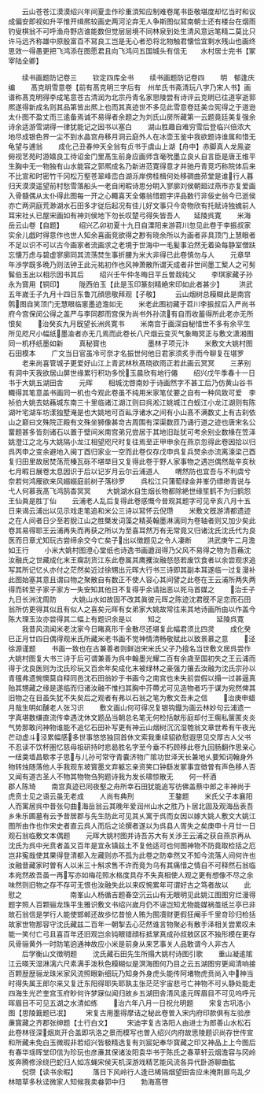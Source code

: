 <!-- { "loadSidebar": true } -->
　　云山苍苍江漠漠绍兴年间夏圭作珍重湏知应制难卷尾书臣敬堪度却忆当时和议成偏安即视如升平惟开缉熈较画史两河沦弃无人争斯图似冩南朝士还有楼台在烟雨钓叟棋翁不可呼渔舟野店谁能数但觉层层境不同林泉到处生清风意远笔精二莫比只许马远齐称雄中原殷富百不冩良工岂是无心者恐将北物触君懐恰宜剩水残山也画终思效一得愚更把飞鸿添在图愿君且向飞鸿问五国城头有信无　　水村居士完书【冢宰陆全卿】



　　续书画题防记卷三
　　钦定四库全书
　　续书画题防记卷四
　　明　郁逢庆　编
　　髙克眀雪意卷【前有髙克明三字后有　州牟氏书斋清玩八字乃宋人书】画谱称髙克明得李成笔意苍古清润为北宗丹青名家思陵尝有诗评云克眀已往道寜逝郭熈遂得新成名则其品第皆出熈上也而其真迹世不多见此雪意卷廷美佥宪得之于道逊太仆图不盈丈而三逺备焉诚不易得者余题之为刘氏山房所藏第一云题竟廷美复强余诗余适游雪湖得一律犹能记之因书以塞白
　　湖山胜趣自难穷雪后登临兴倍浓大地尽成银色界一尘不到水晶宫舟移月洞云庭外人在冰壶玉鉴中我欲题诗谁属和惜无龟望与逋翁
　　成化己丑春仲天全翁有贞书于虞山上湖【舟中】赤脚真人龙鳯姿俯视艺苑时游嬉良工待诏金门里髙生前身应画师含毫吮墨立良乆自言臣是唐王维平生胸中无一物独有山水能容之郭熈成名乃新进范寛得意才并驰丹青竞巧称院体后来不比宣和时密竹千冈松万壑苍翠峰峦白湖泺岸傍桂楫何处移磵曲茒堂是谁行人暮归天漠漠遥望前村愁雪落船头一老自闲暇诗思分眀入寥廓刘侯朝廻过燕市亦复爱画入骨髓偶从太仆得此图每一开之心輙喜天全僊翁惜题字评品数行非佞史翁今已逝侯亦亡两洞庭荒渺湖水石田多才従后起况有佳儿好文事只今竒物欣有托赋诗独媿前人耳宋社乆已屋宋画如有神刘侯地下勿长叹楚弓得失皆吾人　　延陵呉寛
　　米海岳云山卷【自题】
　　绍兴乙卯初夏十九日自溧阳来游苕川忽见此卷于李振叔家实余儿戯时得意作也世人知余喜画竞欲得之尠有晓余所以为画者非具顶门上慧眼者不足以识不可以古今画家者流画求之老境于世海中一毛髪事泊然无着染每静室僧趺忘懐万虑与碧虚寥廓同其流荡焚生事折腰为米大非得已此卷慎勿与人
　　元章早年渉学既多晩乃则法钟王此元祐初作也风神萧散所谓天成者非世间墨工椠人之可髣髴伯玉出以相示因书其后
　　绍兴壬午仲冬晦日平丘曽觌纯父
　　李琪家藏子孙永为寳用【铜印】
　　陇西伯玉【此是玉印篆刻精絶宋印如此者甚少】
　　洪武五年嵗壬子九月十四日东鲁兀顔思敬拜观【子敬】
　　云山烟树总糢糊此是南宫鹘图自笑顶门无慧眼临窻墨迹澹如无
　　米老此图初藏于苕川李振叔后入严尚书府今宫保闵公得之盖严与李同郡而宫保为尚书外孙流有自而收蓄得所此老亦无所恨矣
　　治癸亥九月旣望长洲呉寛书
　　米南宫于画深自秘惜世不多有余平生所见咫尺小幅纸墨渝者亦无几焉而此卷长八尺烟云变灭气象晦冥正与敷文潇湘图同一机杼纸墨如新
　　真秘寳也　　　　　　墨林子项元汴
　　米敷文大姚村图石田模本
　　广文当日官虽冷可奈才名振世何他日君家须炙手而今聊复在堪罗
　　老来尚喜管城子更爱好山江上青武林秋髙晓欲雨正若此画云冥冥
　　三茅别有洞中天我欲居山屏世缘累行积功多恱玉晨欣有地行僊
　　绍兴戊午季春十一日书于大姚五湖田舎
　　元晖
　　相城沈啓南妙于诗画然字不甚工后乃仿黄山谷书輙得其笔意盖书画同一机也今观此卷虽不纯用米家笔仗要之自有一种风致可爱　李祯伯大姚去姑蘓城东南三十里临诸江湖江则曰呉淞江姚城江白蚬江小龙江湖则有陈湖叶宅湖车坊漾独墅淹是也大姚地可百畆浮诸水之间有小山髙不满数丈上有古刹依山之巅曰文殊院正殿有文殊坐狮像甚竒古周围有深渠数匝乃诵行道之迹也唐宋名公畱题甚多皆刻诸石以置于壁间米南宫弟兄尝居于其地旧趾犹可考余别业数椽在笠泽姚澄江之北与大姚隔小龙江相望咫尺时复往焉至正甲申余在燕京忽得此卷因拾以归呉丙申之变余避地入闽丁酉归家业一空而此卷仅存戊申呉复兵燹余亦流离濠梁己酉复归田里故居焚荡荒榛瓦砾不堪举目又复得此卷于野人家事物之遇岂偶然哉辛亥秋七月暇日展卷太息因识于后以记岁月云尔云浦道人
　　喟然防也宜吾与不利虞兮奈若何鸿雁欲来风嫋嫋庭前树子落桫罗
　　呉松江只蒲萄绿金井峯仍缥缈青说与弋人何慕我髙飞鸿鹄杳冥冥
　　大姚湖水自生烟长物都除絶世缘笙鹤不为归鹤怨王仙眞是胜丁仙
　　云浦老人乱后复得此卷感慨今昔观其题字可见辛亥八月十五日来谒云浦出以见示戏走笔追和米公三诗以冩怀云倪瓒
　　米敷文旣游清都遗迹之在人间者日少至若貎江山之胜槩发词藻之精英翰墨淋漓同为卷轴者则又加少矣此卷其易得耶王云浦再失而再获之所以为至喜耳然万有无常竟又归诸沈氏沈氏代为良医而日章尤知玩古尝缔余交今亡矣子出以徴题见之令人凄断
　　洪武庚午二月澹如王行
　　小米大姚村图澄心堂纸也诗逸书画遒润得乃父风不易得之物为吾蘓沈汝融氏之世藏成化末王瘸刮货江东此卷属其鹰攫汝融惄惄若废饮食者以余尝观求追写其所记忆乆亦付之茫然矣近过徐甥出元晖大行书三诗即其副本耳遂临一过复漫补此图始塞其意且谓曰物之聚散自有数正不使人容心其间譬之此卷在王云浦所两失两得而转至子家子家方一失安知其他日不复得乎余请拙恶以死马首媒之
　　治壬子九日长洲沈周防
　　大姚山水如故固不改其眞彼元晖之陈迹沈君旣不足恋而石田翁所仿更得其似且有似人之喜矣元晖有女弟家大姚故常往来其地诗画所由以作盖今陈大理玉汝亦尝得其二幅上有题识余是以
　　知之　　　　　　　　延陵呉寛
　　我昔风流闻米老沈家今日睹真形千金散尽还堪复此幅君须比四灵
　　成化癸巳正月廿四日偶得观米氏所藏米老书画不觉神情清畅敬赋此以致景慕之意
　　泾徐源谨题
　　书画一致也在古兼善者则鲜迨宋米氏父子乃擅名当世敷文居呉尝作大姚村图复大书三诗于后可谓兼善为呉中翰墨光耀二百有余歳至国初失之王云浦而得于沈良医则为沈氏珍玩又百余年矣成化末被绿林之豪强力攘去汝融为沈氏宗孙以青氊弗遗惋懊莫自释同邑沈石田翁妙于书画今之南宫也未失前尝假以搨一过甚逼真贻其甥藏之缘是遂临而归诸汝融不惟扫其胸中芥蔕尤可见造物者巧于谋为宛然俾其旧物之在目虽失犹不失矣后之观者有弗以石翁之笔为敷文吾未之信
　　治庚申蜡月哉生明如醺老人张习识
　　敷文画山何可得况复银钩鐡为画云林妙句云浦遗一字真堪数缣直流传幸遇沈休文题品当朝总名笔无何检括献彤庭却付王瘸私箧匿炎炎气势那敢问神物谁能不追忆石田补写更有神云山烟树沉沉湿匏翁文章世希有午夜光芒动虚斗泾累幅感多世事悠悠独回首休文索我重续貂欲慰遐思见交厚古人父书不忍读不饮杯圏忆慈母祖研持时悲曷胜名字至今垂不朽顾移此卷九回肠翻作思亲心一纽羮墙昌歜孝子思与儿孙可常守青嚢济物广隂功世泽天长兼地乆要知词翰身外物转烛随落他人手我观东坡寳墨文弃躯忘亲资笑口钟繇发冢事宜徴曽有声色移人否又闻有道古圣人不物其物物刍狗题诗我为发长啸惊散无
　　何一杯酒　　　　　　　郡人陈琦
　　南宫真迹已同夜壑之舟所幸石田犹能追写彷佛盖蔡中郎之丰神尚于虎贲士见之语云虽无老成
　　人尚有典刑　　　　　王鏊题
　　米氏父子本襄阳人而寓居呉中昔张句曲海岳翁云其晚年爱润州山水之胜乃卜居北固及观海岳表吾乡朱乐圃墓有云予昔居郡与先生防此可见其乆寓于呉而女因以嫁大姚人敷文大姚江图所由作也作宋史者直云呉人而后之论撰者遂以为呉县人胥失之矣庚申十月廿一日观石翁临敷文本偶题
　　元晖大姚村图并诗吾苏大有关渉王云浦之获自燕京再从沈氏为呉中光贲者盖又百年是宜永镇兹土不复他适可也何图神物不防竟取检括之厄岂非寃哉使其果得登清都入左藏则亦不孤为此卷之防幸然又不知今流落人间何许也汝融昔藏家时曽有人以米三十斛求售不许而竟为乌有其痛惜之情自不可释然石翁临本宛然故吾虽一再写亦如梅花照水格度具存不失真相使人观之更有想像不尽之余味然则旧物之存不存可无恨也汝融失此以来叹惋累年可谓好古之笃者故以
　　此慰之　　　　　　　南峯山人杨循吉题春空沉云山有无眼明见此姚江图图穷烂漫得题字照人百颗骊龙珠平生雅识敷文书绍兴嵗月仍不诬岂知尤物能媒祸茧纸兰亭已非故石翁信是学行人能使邯郸还故歩忆昔憸人贿为囿凟财更假狂阉手千里竒珍归检括故家世物那容守沈氏藏兹二百年一朝掣去心茫然谁言物聚必有散手泽相关尝累叹未能一笑付亡弓且喜百年还旧观岂余钝眼错顔标抵掌真成孙叔敖区区不独形模在更存风骨骊黄外一时防笔逈通神故应小米是前身从来艺事关人品敢谓今人非古人
　　后学衡山文徴明题
　　沈氏藏石田先生所搨大姚村诗图引歌
　　重山凝逺隂江云暎天湿淋漓六尺素满手泼秋色糢糊似是溟海图何乃目之云五湖图穷更闻清响接百颗歴歴骊龙珠米家风流照眼新细玩乃知身外身虎头能传阿堵物虎贲尚入中神当时得失属王郎尔来又复迁东阳得耶失耶孰主张茫茫宇宙悲弓亡神物不可乆静处能走四海生光芒奎宫玉府眇何许梦寐似闻归故乡五湖田舎清风逺元晖眉目不可见呜呼元晖眉目不可见五湖之水清如练
　　治六年八月一日祝允明题
　　宋复古巩洛小图【思陵籖题已冺】
　　宋复古用墨得摩诘之秘此卷曽入宋内府印款俱有左验彦亷寳藏之齐郡张绅题【士行白文】
　　宋迪字复古洛阳人由进士为郎善山水松石此卷林径深烟岚开合盖即巩洛之景而模写也曽入绍兴内府故思陵题识尚存世传宣和所藏未免白玉微瑕非若绍兴皆极精选复有刘宸妃奉华寳藏之印又神品上上今图后有春华瑶晖堂印信为珍玩也彦亷其保诸汝阳袁华书于陈氏之春草轩云烟澹容与冈岭岌奔腾修涂绕巴蛇归人如冻蝇宋侯天机深游戏精艺能风流各异代卧游聊曲肱
　　倪瓒【读书余暇】
　　落日下风岭行人逢已稀隔烟望田舎应未掩荆扉鸟乱夕林暗草多秋迳微家人知候我卖畚郭中归
　　勃海髙啓
